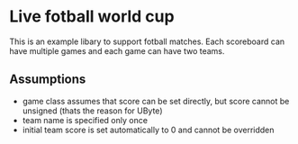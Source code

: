 # Live fotball world cup

This is an example libary to support fotball matches. Each scoreboard can have multiple games and each game can have two teams. 

## Assumptions

- game class assumes that score can be set directly, but score cannot be unsigned (thats the reason for UByte)
- team name is specified only once
- initial team score is set automatically to 0 and cannot be overridden